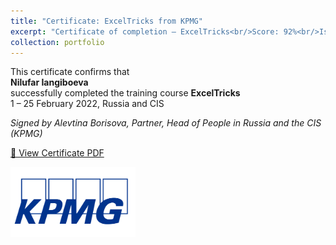 ```yaml
---
title: "Certificate: ExcelTricks from KPMG"
excerpt: "Certificate of completion – ExcelTricks<br/>Score: 92%<br/>Issued by KPMG, Russia & CIS<br/><img src='/images/exceltricks-certificate.png'>"
collection: portfolio
---
```


This certificate confirms that  
**Nilufar Iangiboeva**  
successfully completed the training course **ExcelTricks**  
1 – 25 February 2022, Russia and CIS

*Signed by Alevtina Borisova, Partner, Head of People in Russia and the CIS (KPMG)*

[📄 View Certificate PDF](/files/KPMG_certificate.pdf)

<img src='/images/kpmg.png' alt='KPMG Logo' style='float: left; margin: 0 1rem 1rem 0; width: 200px;'>